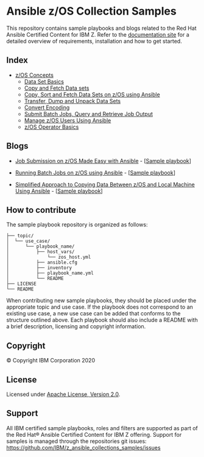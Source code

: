 # Ansible z/OS Collection Samples

This repository contains sample playbooks and blogs related to the Red Hat Ansible Certified Content for IBM Z.
Refer to the [documentation site](https://ibm.github.io/z_ansible_collections_doc/index.html) for a detailed overview of requirements,
installation and how to get started.


## Index

* [z/OS Concepts](zos_concepts/)
   * [Data Set Basics](zos_concepts/data_sets/data_set_basics)
   * [Copy and Fetch Data sets](https://github.com/IBM/z_ansible_collections_samples/tree/master/zos_concepts/data_transfer/copy_fetch_data_set)
   * [Copy, Sort and Fetch Data Sets on z/OS using Ansible](https://github.com/IBM/z_ansible_collections_samples/tree/master/zos_concepts/data_transfer/copy_sort_fetch)
   * [Transfer, Dump and Unpack Data Sets](https://github.com/IBM/z_ansible_collections_samples/tree/master/zos_concepts/data_transfer/dump_pack_ftp_unpack_restore)
   * [Convert Encoding](https://github.com/IBM/z_ansible_collections_samples/tree/master/zos_concepts/encoding/convert_encoding)
   * [Submit Batch Jobs, Query and Retrieve Job Output](https://github.com/IBM/z_ansible_collections_samples/tree/master/zos_concepts/jobs/submit_query_retrieve)
   * [Manage z/OS Users Using Ansible](https://github.com/IBM/z_ansible_collections_samples/tree/master/zos_concepts/user_management/add_remove_user)
   * [z/OS Operator Basics](https://github.com/IBM/z_ansible_collections_samples/tree/master/zos_concepts/zos_operator/zos_operator_basics)


## Blogs

* [Job Submission on z/OS Made Easy with Ansible](https://community.ibm.com/community/user/ibmz-and-linuxone/blogs/asif-mahmud1/2020/06/10/job-submission-on-zos-made-easy-with-ansible) - \[[Sample playbook](https://github.com/IBM/z_ansible_collections_samples/tree/master/zos_concepts/jobs/submit_query_retrieve)\]

* [Running Batch Jobs on z/OS using Ansible](https://community.ibm.com/community/user/ibmz-and-linuxone/blogs/asif-mahmud1/2020/08/04/how-to-run-batch-jobs-on-zos-without-jcl-using-ans) - \[[Sample playbook](https://github.com/IBM/z_ansible_collections_samples/tree/master/zos_concepts/data_transfer/copy_sort_fetch)\]

* [Simplified Approach to Copying Data Between z/OS and Local Machine Using Ansible](https://community.ibm.com/community/user/ibmz-and-linuxone/blogs/asif-mahmud1/2020/06/11/simplified-approach-to-copying-data-between-zos-an) - \[[Sample playbook](https://github.com/IBM/z_ansible_collections_samples/tree/master/zos_concepts/data_transfer/copy_fetch_data_set)\]


## How to contribute

The sample playbook repository is organized as follows:

    ├── topic/
    │  └── use_case/
    │      └── playbook_name/
    │          ├── host_vars/
    │              └── zos_host.yml
    │          ├── ansible.cfg
    │          ├── inventory
    │          ├── playbook_name.yml
    │          └── README
    ├── LICENSE
    └── README


When contributing new sample playbooks, they should be placed under the appropriate topic and use case.
If the playbook does not correspond to an existing use case, a new use case can be added that conforms to the
structure outlined above.
Each playbook should also include a README with a brief description, licensing and copyright information.


## Copyright

© Copyright IBM Corporation 2020

## License

Licensed under [Apache License,
Version 2.0](https://opensource.org/licenses/Apache-2.0).

## Support

All IBM certified sample playbooks, roles and filters are supported as part of
the Red Hat® Ansible Certified Content for IBM Z offering. Support for samples
is managed through the repositories git issues:
https://github.com/IBM/z_ansible_collections_samples/issues

